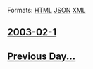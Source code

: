 
Formats: [HTML](2003/02/1/index.html)  [JSON](2003/02/1/index.json)  [XML](2003/02/1/index.xml)  

## [2003-02-1](/news/2003/02/1/index.md)

## [Previous Day...](/news/2003/01/31/index.md)

